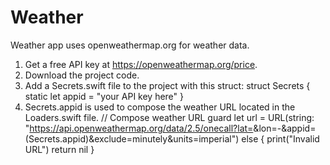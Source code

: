 # Weather
Weather app uses openweathermap.org for weather data.

1) Get a free API key at https://openweathermap.org/price.
2) Download the project code.
3) Add a Secrets.swift file to the project with this struct: 
struct Secrets { 
	static let appid = "your API key here" 
}
4) Secrets.appid is used to compose the weather URL located in the Loaders.swift file.
// Compose weather URL 
guard let url = URL(string: "https://api.openweathermap.org/data/2.5/onecall?lat=<your lat here>&lon=-<your lon here>&appid=\(Secrets.appid)&exclude=minutely&units=imperial") 
else { print("Invalid URL") 
	return nil 
}
